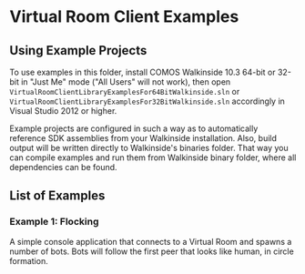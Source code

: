 Virtual Room Client Examples
============================

## Using Example Projects

To use examples in this folder, install COMOS Walkinside 10.3 64-bit
or 32-bit in "Just Me" mode ("All Users" will not work), then open 
`VirtualRoomClientLibraryExamplesFor64BitWalkinside.sln` or 
`VirtualRoomClientLibraryExamplesFor32BitWalkinside.sln` accordingly 
in Visual Studio 2012 or higher.

Example projects are configured in such a way as to automatically reference
SDK assemblies from your Walkinside installation. Also, build output will be
written directly to Walkinside's binaries folder. That way you can compile
examples and run them from Walkinside binary folder, where all dependencies
can be found.


## List of Examples

### Example 1: Flocking

A simple console application that connects to a Virtual Room and spawns a number
of bots. Bots will follow the first peer that looks like human, in circle
formation.

